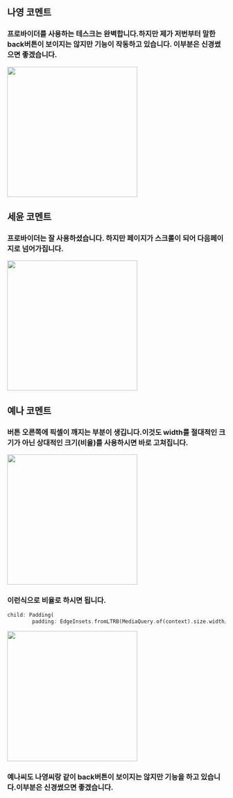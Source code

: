 ## 나영 코멘트
### 프로바이더를 사용하는 테스크는 완벽합니다.하지만 제가 저번부터 말한 back버튼이 보이지는 않지만 기능이 작동하고 있습니다. 이부분은 신경썼으면 좋겠습니다.
<img width=300 src='https://user-images.githubusercontent.com/72601028/132981544-b54db6df-37a8-43b5-b0e5-aab6a5883722.png'>

## 세윤 코멘트
### 프로바이더는 잘 사용하셨습니다. 하지만 페이지가 스크롤이 되어 다음페이지로 넘어가집니다. 
<img width=300 src='https://user-images.githubusercontent.com/72601028/132981762-0fc7b880-b2fd-48a4-b388-8b68eabbb2ff.png'>

## 예나 코멘트
### 버튼 오른쪽에 픽셀이 깨지는 부분이 생깁니다.이것도 width를 절대적인 크기가 아닌 상대적인 크기(비율)를 사용하시면 바로 고쳐집니다.
<img width=300 src='https://user-images.githubusercontent.com/72601028/132982045-06d06eb3-5c7c-4dde-b856-6639e4b366e7.png'>

### 이런식으로 비율로 하시면 됩니다.
```dart
child: Padding(
        padding: EdgeInsets.fromLTRB(MediaQuery.of(context).size.width/6, 0, 0, 0),
 ```
 <img width=300 src='https://user-images.githubusercontent.com/72601028/132982149-0ae14833-d04e-431f-a1bf-5103820cf4eb.png'>
 
 ### 예나씨도 나영씨랑 같이 back버튼이 보이지는 않지만 기능을 하고 있습니다.이부분은 신경썼으면 좋겠습니다.
